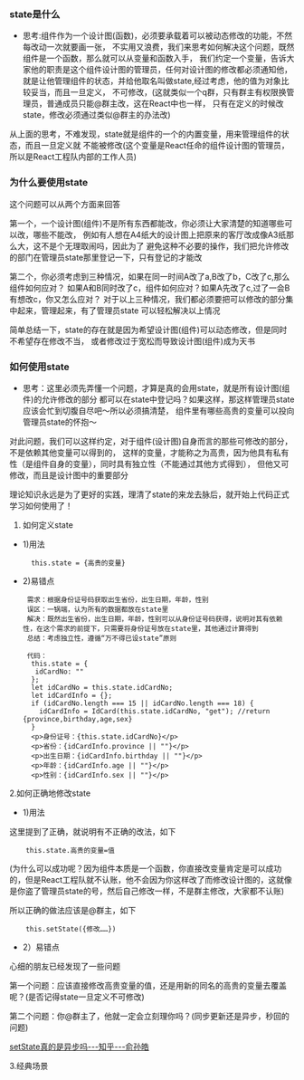 ### state是什么
- 思考:组件作为一个设计图(函数)，必须要承载着可以被动态修改的功能，不然每改动一次就要画一张，
不实用又浪费，我们来思考如何解决这个问题，既然组件是一个函数，那么就可以从变量和函数入手，
我们约定一个变量，告诉大家他的职责是这个组件设计图的管理员，任何对设计图的修改都必须通知他，
就是让他管理组件的状态，并给他取名叫做state,经过考虑，他的值为对象比较妥当，而且一旦定义，
不可修改，(这就类似一个q群，只有群主有权限换管理员，普通成员只能@群主改，这在React中也一样，
只有在定义的时候改state，修改必须通过类似@群主的办法改)

从上面的思考，不难发现，state就是组件的一个的内置变量，用来管理组件的状态，而且一旦定义就
不能被修改(这个变量是React任命的组件设计图的管理员，所以是React工程队内部的工作人员)

### 为什么要使用state
这个问题可以从两个方面来回答

第一个，一个设计图(组件)不是所有东西都能改，你必须让大家清楚的知道哪些可以改，哪些不能改，
例如有人想在A4纸大的设计图上把原来的客厅改成像A3纸那么大，这不是个无理取闹吗，因此为了
避免这种不必要的操作，我们把允许修改的部门在管理员state那里登记一下，只有登记的才能改

第二个，你必须考虑到三种情况，如果在同一时间A改了a,B改了b，C改了c,那么组件如何应对？
如果A和B同时改了c，组件如何应对？如果A先改了c,过了一会B有想改c，你又怎么应对？
对于以上三种情况，我们都必须要把可以修改的部分集中起来，管理起来，有了管理员state
可以轻松解决以上情况

简单总结一下，state的存在就是因为希望设计图(组件)可以动态修改，但是同时不希望存在修改不当，
或者修改过于宽松而导致设计图(组件)成为天书

### 如何使用state
- 思考：这里必须先弄懂一个问题，才算是真的会用state，就是所有设计图(组件)的允许修改的部分
都可以在state中登记吗？如果这样，那这样管理员state应该会忙到切腹自尽吧～所以必须搞清楚，
组件里有哪些高贵的变量可以投向管理员state的怀抱～

对此问题，我们可以这样约定，对于组件(设计图)自身而言的那些可修改的部分，不是依赖其他变量可以得到的，
这样的变量，才能称之为高贵，因为他具有私有性（是组件自身的变量），同时具有独立性（不能通过其他方式得到），
但他又可修改，而且是设计图中的重要部分

理论知识永远是为了更好的实践，理清了state的来龙去脉后，就开始上代码正式学习如何使用了！
1. 如何定义state
- 1)用法

        this.state = {高贵的变量}
- 2)易错点

       需求：根据身份证号码获取出生省份，出生日期，年龄，性别
       误区：一锅端，认为所有的数据都放在state里
       解决：既然出生省份，出生日期，年龄，性别可以从身份证号码获得，说明对其有依赖性，在这个需求的前提下，只需要将身份证号放在state里，其他通过计算得到
       总结：考虑独立性，遵循“万不得已设state”原则

       代码：
        this.state = {
         idCardNo: ""
        };
        let idCardNo = this.state.idCardNo;
        let idCardInfo = {};
        if (idCardNo.length === 15 || idCardNo.length === 18) {
          idCardInfo = IdCard(this.state.idCardNo, "get"); //return {province,birthday,age,sex}
        }
        <p>身份证号：{this.state.idCardNo}</p>
        <p>省份：{idCardInfo.province || ""}</p>
        <p>出生日期：{idCardInfo.birthday || ""}</p>
        <p>年龄：{idCardInfo.age || ""}</p>
        <p>性别：{idCardInfo.sex || ""}</p>

2.如何正确地修改state
- 1)用法

这里提到了正确，就说明有不正确的改法，如下

        this.state.高贵的变量=值

(为什么可以成功呢？因为组件本质是一个函数，你直接改变量肯定是可以成功的，但是React工程队就不认账，他不会因为你这样改了而修改设计图的，这就像是你盗了管理员state的号，然后自己修改一样，不是群主修改，大家都不认账)

所以正确的做法应该是@群主，如下

        this.setState({修改……})   
        
- 2）易错点

心细的朋友已经发现了一些问题

第一个问题：应该直接修改高贵变量的值，还是用新的同名的高贵的变量去覆盖呢？(是否记得state一旦定义不可修改)

第二个问题：你@群主了，他就一定会立刻理你吗？(同步更新还是异步，秒回的问题)

<a href="https://zhuanlan.zhihu.com/p/35226897">setState真的是异步吗---知乎---俞孙皓</a>


3.经典场景
